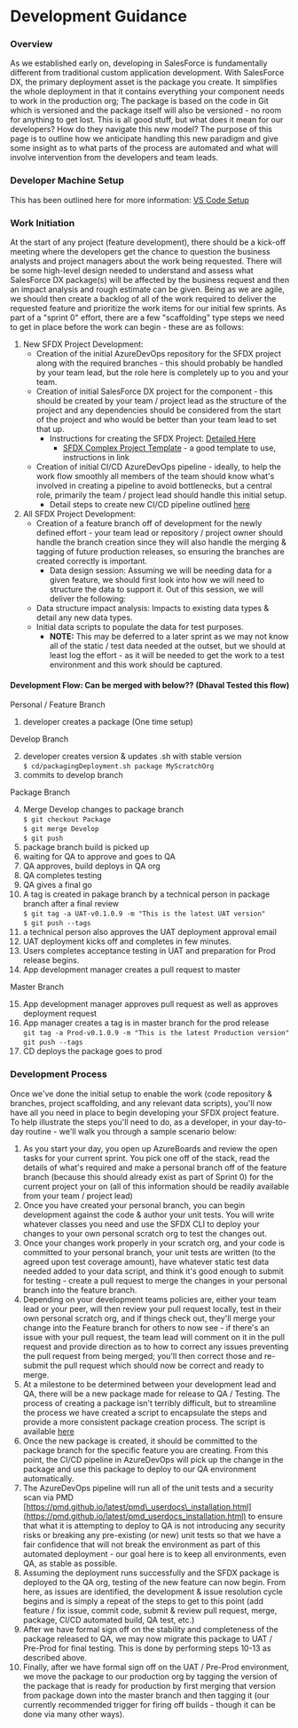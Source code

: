 # Development Guidance

### Overview

As we established early on, developing in SalesForce is fundamentally different from traditional custom application development. With SalesForce DX, the primary deployment asset is the package you create. It simplifies the whole deployment in that it contains everything your component needs to work in the production org; The package is based on the code in Git which is versioned and the package itself will also be versioned - no room for anything to get lost. This is all good stuff, but what does it mean for our developers? How do they navigate this new model? The purpose of this page is to outline how we anticipate handling this new paradigm and give some insight as to what parts of the process are automated and what will involve intervention from the developers and team leads.

### Developer Machine Setup

This has been outlined here for more information: [VS Code Setup](https://ecfmg.gitbook.io/sfdx-unlocked-packages-guide/developer-resources/developer-machine-setup/vs-code-configuration)

### Work Initiation

At the start of any project \(feature development\), there should be a kick-off meeting where the developers get the chance to question the business analysts and project managers about the work being requested. There will be some high-level design needed to understand and assess what SalesForce DX package\(s\) will be affected by the business request and then an impact analysis and rough estimate can be given. Being as we are agile, we should then create a backlog of all of the work required to deliver the requested feature and prioritize the work items for our initial few sprints. As part of a "sprint 0" effort, there are a few "scaffolding" type steps we need to get in place before the work can begin - these are as follows:

1. New SFDX Project Development:
   * Creation of the initial AzureDevOps repository for the SFDX project along with the required branches - this should probably be handled by your team lead, but the role here is completely up to you and your team.
   * Creation of initial SalesForce DX project for the component - this should be created by your team / project lead as the structure of the project and any dependencies should be considered from the start of the project and who would be better than your team lead to set that up.
     * Instructions for creating the SFDX Project: [Detailed Here](https://ecfmg.gitbook.io/sfdx-unlocked-packages-guide/developer-resources/developer-machine-setup/creating-the-sfdx-project)
       * [SFDX Complex Project Template](https://github.com/ECFMG/sfdx-falcon-template) - a good template to use, instructions in link
   * Creation of initial CI/CD AzureDevOps pipeline - ideally, to help the work flow smoothly all members of the team should know what's involved in creating a pipeline to avoid bottlenecks, but a central role, primarily the team / project lead should handle this initial setup.
     * Detail steps to create new CI/CD pipeline outlined [here](https://github.com/ECFMG/salesforce-unlocked-packages-guide/blob/master/salesforce-dx-and-ci-cd/pipeline-introduction.md)
2. All SFDX Project Development:
   * Creation of a feature branch off of development for the newly defined effort - your team lead or repository / project owner should handle the branch creation since they will also handle the merging & tagging of future production releases, so ensuring the branches are created correctly is important.
     * Data design session: Assuming we will be needing data for a given feature, we should first look into how we will need to structure the data to support it. Out of this session, we will deliver the following:
   * Data structure impact analysis: Impacts to existing data types & detail any new data types.
   * Initial data scripts to populate the data for test purposes.
     * **NOTE:** This may be deferred to a later sprint as we may not know all of the static / test data needed at the outset, but we should at least log the effort - as it will be needed to get the work to a test environment and this work should be captured.

#### Development Flow: Can be merged with below?? (Dhaval Tested this flow)

Personal / Feature Branch  

1. developer creates a package (One time setup)

Develop Branch  

2. developer creates version & updates .sh with stable version  
`$ cd/packagingDeployment.sh package MyScratchOrg`
3. commits to develop branch  

Package Branch  

4. Merge Develop changes to package branch  
`$ git checkout Package`  
`$ git merge Develop`  
`$ git push`
5. package branch build is picked up
6. waiting for QA to approve and goes to QA
7. QA approves, build deploys in QA org
8. QA completes testing
9. QA gives a final go
10. A tag is created in pakage branch by a technical person in package branch after a final review  
    `$ git tag -a UAT-v0.1.0.9 -m "This is the latest UAT version"`  
    `$ git push --tags`
11. a technical person also approves the UAT deployment approval email
12. UAT deployment kicks off and completes in few minutes.
13. Users completes acceptance testing in UAT and preparation for Prod release begins.
14. App development manager creates a pull request to master  

Master Branch  

15. App development manager approves pull request as well as approves deployment request
16. App manager creates a tag is in master branch for the prod release  
`git tag -a Prod-v0.1.0.9 -m "This is the latest Production version"`  
`git push --tags`
17. CD deploys the package goes to prod

### Development Process

Once we've done the initial setup to enable the work \(code repository & branches, project scaffolding, and any relevant data scripts\), you'll now have all you need in place to begin developing your SFDX project feature. To help illustrate the steps you'll need to do, as a developer, in your day-to-day routine - we'll walk you through a sample scenario below:

1. As you start your day, you open up AzureBoards and review the open tasks for your current sprint. You pick one off of the stack, read the details of what's required and make a personal branch off of the feature branch \(because this should already exist as part of Sprint 0\) for the current project your on \(all of this information should be readily available from your team / project lead\)
2. Once you have created your personal branch, you can begin development against the code & author your unit tests. You will write whatever classes you need and use the SFDX CLI to deploy your changes to your own personal scratch org to test the changes out.
3. Once your changes work properly in your scratch org, and your code is committed to your personal branch, your unit tests are written \(to the agreed upon test coverage amount\), have whatever static test data needed added to your data script, and think it's good enough to submit for testing - create a pull request to merge the changes in your personal branch into the feature branch.
4. Depending on your development teams policies are, either your team lead or your peer, will then review your pull request locally, test in their own personal scratch org, and if things check out, they'll merge your change into the Feature branch for others to now see - if there's an issue with your pull request, the team lead will comment on it in the pull request and provide direction as to how to correct any issues preventing the pull request from being merged; you'll then correct those and re-submit the pull request which should now be correct and ready to merge.
5. At a milestone to be determined between your development lead and QA, there will be a new package made for release to QA / Testing. The process of creating a package isn't terribly difficult, but to streamline the process we have created a script to encapsulate the steps and provide a more consistent package creation process. The script is available [here](https://github.com/ECFMG/ES-Space-Mgmt/blob/master/cd/packagingDeployment.sh)
6. Once the new package is created, it should be committed to the package branch for the specific feature you are creating. From this point, the CI/CD pipeline in AzureDevOps will pick up the change in the package and use this package to deploy to our QA environment automatically.
7. The AzureDevOps pipeline will run all of the unit tests and a security scan via PMD [https://pmd.github.io/latest/pmd\_userdocs\_installation.html](https://pmd.github.io/latest/pmd_userdocs_installation.html) to ensure that what it is attempting to deploy to QA is not introducing any security risks or breaking any pre-existing \(or new\) unit tests so that we have a fair confidence that will not break the environment as part of this automated deployment - our goal here is to keep all environments, even QA, as stable as possible.
8. Assuming the deployment runs successfully and the SFDX package is deployed to the QA org, testing of the new feature can now begin. From here, as issues are identified, the development & issue resolution cycle begins and is simply a repeat of the steps to get to this point \(add feature / fix issue, commit code, submit & review pull request, merge, package, CI/CD automated build, QA test, etc.\)
9. After we have formal sign off on the stability and completeness of the package released to QA, we may now migrate this package to UAT / Pre-Prod for final testing. This is done by performing steps 10-13 as described above.
10. Finally, after we have formal sign off on the UAT / Pre-Prod environment, we move the package to our production org by tagging the version of the package that is ready for production by first merging that version from package down into the master branch and then tagging it \(our currently recommended trigger for firing off builds - though it can be done via many other ways\).